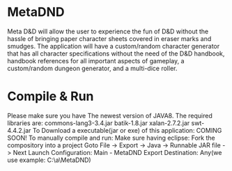 # MetaDND
Meta D&amp;D will allow the user to experience the fun of D&amp;D without the hassle of bringing paper character sheets covered in eraser marks and smudges. The application will have a custom/random character generator that has all character specifications without the need of the D&amp;D handbook, handbook references for all important aspects of gameplay, a custom/random dungeon generator, and a multi-dice roller.
# Compile & Run
Please make sure you have The newest version of JAVA8.
The required libraries are:
  commons-lang3-3.4.jar
  batik-1.8.jar
  xalan-2.7.2.jar
  swt-4.4.2.jar
To Download a executable(jar or exe) of this application:
  COMING SOON!
To manually compile and run:
  Make sure having eclipse:
  Fork the compository into a project
  Goto File -> Export -> Java -> Runnable JAR file -> Next
  Launch Configuration: Main - MetaDND
  Export Destination: Any(we use example: C:\a\MetaDND)
  
